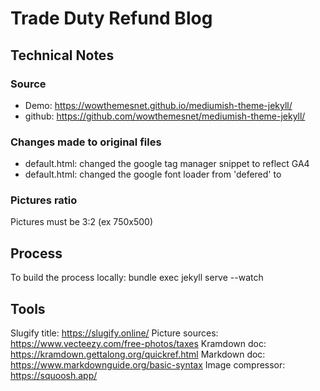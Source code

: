 # Trade Duty Refund Blog
## Technical Notes
### Source
- Demo: https://wowthemesnet.github.io/mediumish-theme-jekyll/
- github: https://github.com/wowthemesnet/mediumish-theme-jekyll/

### Changes made to original files
- default.html: changed the google tag manager snippet to reflect GA4
- default.html: changed the google font loader from 'defered' to 
<link rel="preconnect" href="https://fonts.googleapis.com">
<link rel="preconnect" href="https://fonts.gstatic.com" crossorigin>
<link href="https://fonts.googleapis.com/css2?family=Roboto:wght@300;400&family=Signika+Negative:wght@500&display=swap"rel="stylesheet">

### Pictures ratio
Pictures must be 3:2 (ex 750x500)

## Process
To build the process locally: bundle exec jekyll serve --watch

## Tools
Slugify title: https://slugify.online/
Picture sources: https://www.vecteezy.com/free-photos/taxes
Kramdown doc: https://kramdown.gettalong.org/quickref.html
Markdown doc: https://www.markdownguide.org/basic-syntax
Image compressor: https://squoosh.app/






